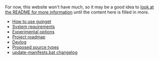 For now, this website won't have much, so it may be a good idea to [look at the README for more information](https://github.com/DrewNaylor/guinget/blob/master/README.md) until the content here is filled in more.

- [How to use guinget](How-to-use)<br>
- [System requirements](system-requirements)<br>
- [Experimental options](experimental-options)<br>
- [Project roadmap](Project-roadmap)<br>
- [Devlog](devlog)<br>
- [Proposed source types](Proposed-source-types)<br>
- [update-manifests.bat changelog](update-manifests-changelog)